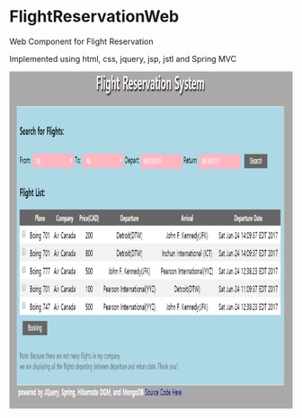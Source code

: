 # FlightReservationWeb
Web Component for Flight Reservation 

Implemented using html, css, jquery, jsp, jstl and Spring MVC


<img src="https://github.com/JamesSung/FlightReservationWeb/blob/master/flight1.PNG" width="750" height="600">

